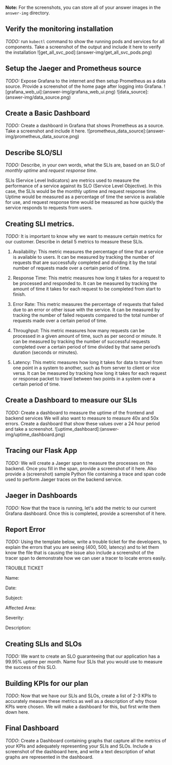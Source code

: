**Note:** For the screenshots, you can store all of your answer images in the `answer-img` directory.

## Verify the monitoring installation

*TODO:* run `kubectl` command to show the running pods and services for all components. Take a screenshot of the output and include it here to verify the installation
![get_all_svc_pod]:(answer-img/get_all_svc_pods.png)

## Setup the Jaeger and Prometheus source
*TODO:* Expose Grafana to the internet and then setup Prometheus as a data source. Provide a screenshot of the home page after logging into Grafana.
![grafana_web_ui]:(answer-img/grafana_web_ui.png)
![data_source]:(answer-img/data_source.png)

## Create a Basic Dashboard
*TODO:* Create a dashboard in Grafana that shows Prometheus as a source. Take a screenshot and include it here.
![prometheus_data_source]:(answer-img/prometheus_data_source.png)

## Describe SLO/SLI
*TODO:* Describe, in your own words, what the SLIs are, based on an SLO of *monthly uptime* and *request response time*.

SLIs (Service Level Indicators) are metrics used to measure the performance of a service against its SLO (Service Level Objective). In this case, the SLIs would be the monthly uptime and request response time. Uptime would be measured as a percentage of time the service is available for use, and request response time would be measured as how quickly the service responds to requests from users.

## Creating SLI metrics.
*TODO:* It is important to know why we want to measure certain metrics for our customer. Describe in detail 5 metrics to measure these SLIs. 

1. Availability: This metric measures the percentage of time that a service is available to users. It can be measured by tracking the number of requests that are successfully completed and dividing it by the total number of requests made over a certain period of time.

2. Response Time: This metric measures how long it takes for a request to be processed and responded to. It can be measured by tracking the amount of time it takes for each request to be completed from start to finish.

3. Error Rate: This metric measures the percentage of requests that failed due to an error or other issue with the service. It can be measured by tracking the number of failed requests compared to the total number of requests made over a certain period of time.

4. Throughput: This metric measures how many requests can be processed in a given amount of time, such as per second or minute. It can be measured by tracking the number of successful requests completed over a certain period of time divided by that same period’s duration (seconds or minutes). 

5. Latency: This metric measures how long it takes for data to travel from one point in a system to another, such as from server to client or vice versa. It can be measured by tracking how long it takes for each request or response packet to travel between two points in a system over a certain period of time.

## Create a Dashboard to measure our SLIs
*TODO:* Create a dashboard to measure the uptime of the frontend and backend services We will also want to measure to measure 40x and 50x errors. Create a dashboard that show these values over a 24 hour period and take a screenshot.
![uptime_dashboard]:(answer-img/uptime_dashboard.png)

## Tracing our Flask App
*TODO:*  We will create a Jaeger span to measure the processes on the backend. Once you fill in the span, provide a screenshot of it here. Also provide a (screenshot) sample Python file containing a trace and span code used to perform Jaeger traces on the backend service.

## Jaeger in Dashboards
*TODO:* Now that the trace is running, let's add the metric to our current Grafana dashboard. Once this is completed, provide a screenshot of it here.

## Report Error
*TODO:* Using the template below, write a trouble ticket for the developers, to explain the errors that you are seeing (400, 500, latency) and to let them know the file that is causing the issue also include a screenshot of the tracer span to demonstrate how we can user a tracer to locate errors easily.

TROUBLE TICKET

Name:

Date:

Subject:

Affected Area:

Severity:

Description:


## Creating SLIs and SLOs
*TODO:* We want to create an SLO guaranteeing that our application has a 99.95% uptime per month. Name four SLIs that you would use to measure the success of this SLO.

## Building KPIs for our plan
*TODO*: Now that we have our SLIs and SLOs, create a list of 2-3 KPIs to accurately measure these metrics as well as a description of why those KPIs were chosen. We will make a dashboard for this, but first write them down here.

## Final Dashboard
*TODO*: Create a Dashboard containing graphs that capture all the metrics of your KPIs and adequately representing your SLIs and SLOs. Include a screenshot of the dashboard here, and write a text description of what graphs are represented in the dashboard.  
